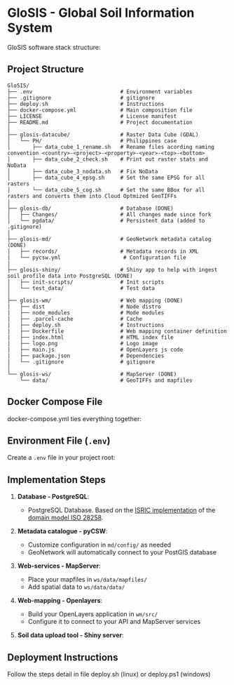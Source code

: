 # GloSIS - Global Soil Information System

GloSIS software stack structure:

## Project Structure

```
GloSIS/
├── .env                            # Environment variables
├── .gitignore                      # gitignore
├── deploy.sh                       # Instructions
├── docker-compose.yml              # Main composition file
├── LICENSE                         # License manifest
├── README.md                       # Project documentation
│
├── glosis-datacube/                # Raster Data Cube (GDAL)
│   └── PH/                         # Philippines case
│       ├── data_cube_1_rename.sh   # Rename files acording naming convention <country>-<project>-<property>-<year>-<top>-<bottom>
│       ├── data_cube_2_check.sh    # Print out raster stats and NoData
│       ├── data_cube_3_nodata.sh   # Fix NoData
│       ├── data_cube_4_epsg.sh     # Set the same EPSG for all rasters
│       └── data_cube_5_cog.sh      # Set the same BBox for all rasters and converts them into Cloud Optmized GeoTIFFs
│
├── glosis-db/                      # Database (DONE)
│   ├── Changes/                    # All changes made since fork
│   └── pgdata/                     # Persistent data (added to .gitignore)
│
├── glosis-md/                      # GeoNetwork metadata catalog (DONE)
│   ├── records/                    # Metadata records in XML
|   └── pycsw.yml                    # Configuration file
|
├── glosis-shiny/                   # Shiny app to help with ingest soil profile data into PostgreSQL (DONE)
│   ├── init-scripts/               # Init scripts
│   └── test_data/                  # Test data
│
├── glosis-wm/                      # Web mapping (DONE)
|   ├── dist                        # Node distro
|   ├── node_modules                # Mode modules
|   ├── .parcel-cache               # Cache
|   ├── deploy.sh                   # Instructions
|   ├── Dockerfile                  # Web mapping container definition
|   ├── index.html                  # HTML index file
|   ├── logo.png                    # Logo image
|   ├── main.js                     # OpenLayers js code
|   ├── package.json                # Dependencies
|   └── .gitignore                  # gitignore
│
└── glosis-ws/                      # MapServer (DONE)
    └── data/                       # GeoTIFFs and mapfiles
```

## Docker Compose File

docker-compose.yml ties everything together:

## Environment File (`.env`)

Create a `.env` file in your project root:


## Implementation Steps

1. **Database - PostgreSQL**:
   - PostgreSQL Database. Based on the [ISRIC implementation](https://github.com/ISRICWorldSoil/iso-28258) of the [domain model ISO 28258](https://www.iso.org/standard/44595.html).

2. **Metadata catalogue - pyCSW**:
   - Customize configuration in `md/config/` as needed
   - GeoNetwork will automatically connect to your PostGIS database

3. **Web-services - MapServer**:
   - Place your mapfiles in `ws/data/mapfiles/`
   - Add spatial data to `ws/data/data/`

4. **Web-mapping - Openlayers**:
   - Build your OpenLayers application in `wm/src/`
   - Configure it to connect to your API and MapServer services

5. **Soil data upload tool - Shiny server**:


## Deployment Instructions

Follow the steps detail in file deploy.sh (linux) or deploy.ps1 (windows)

